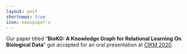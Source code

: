 ```yaml
---
layout: post
shortnews: true
icon: newspaper-o
---
```


Our paper titled "<b>BioKG: A Knowledge Graph for Relational Learning On Biological Data</b>" got accepted for an oral presentation at [CIKM 2020](https://https://www.cikm2020.org/).
